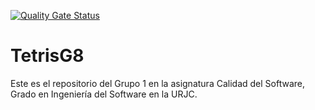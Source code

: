 [![Quality Gate Status](https://sonarcloud.io/api/project_badges/measure?project=ivchicano_TetrisG8&metric=alert_status)](https://sonarcloud.io/dashboard?id=ivchicano_TetrisG8)

# TetrisG8

Este es el repositorio del Grupo 1 en la asignatura Calidad del Software, Grado en Ingeniería del Software en la URJC.